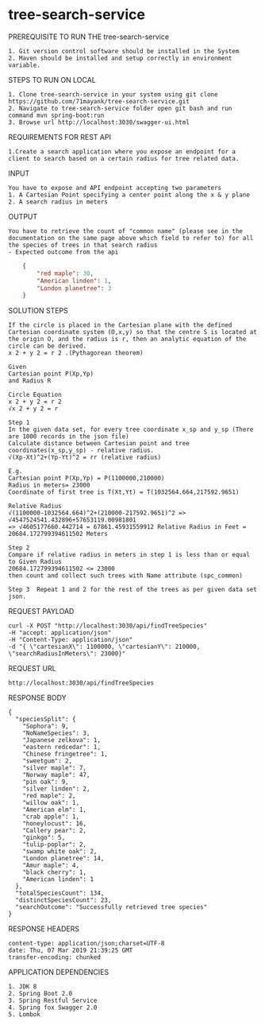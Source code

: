 # tree-search-service


PREREQUISITE TO RUN THE tree-search-service

    1. Git version control software should be installed in the System
    2. Maven should be installed and setup correctly in environment variable.

STEPS TO RUN ON LOCAL

    1. Clone tree-search-service in your system using git clone https://github.com/71mayank/tree-search-service.git
    2. Navigate to tree-search-service folder open git bash and run command mvn spring-boot:run
    3. Browse url http://localhost:3030/swagger-ui.html
    
REQUIREMENTS FOR REST API

    1.Create a search application where you expose an endpoint for a client to search based on a certain radius for tree related data.
    
    
INPUT

    You have to expose and API endpoint accepting two parameters
    1. A Cartesian Point specifying a center point along the x & y plane
    2. A search radius in meters
    
OUTPUT
   
    You have to retrieve the count of "common name" (please see in the documentation on the same page above which field to refer to) for all 
    the species of trees in that search radius
    - Expected outcome from the api
   ```json
       {
           "red maple": 30,
           "American linden": 1,
           "London planetree": 3
       }
   ```
        
SOLUTION STEPS

    If the circle is placed in the Cartesian plane with the defined Cartesian coordinate system (O,x,y) so that the centre S is located at the origin O, and the radius is r, then an analytic equation of the circle can be derived. 
    x 2 + y 2 = r 2 .(Pythagorean theorem)    
    
    Given 
    Cartesian point P(Xp,Yp) 
    and Radius R
    
    Circle Equation 
    x 2 + y 2 = r 2
    √x 2 + y 2 = r
    
    Step 1 
    In the given data set, for every tree coordinate x_sp and y_sp (There are 1000 records in the json file)  
    Calculate distance between Cartesian point and tree coordinates(x_sp,y_sp) - relative radius.
    √(Xp-Xt)^2+(Yp-Yt)^2 = rr (relative radius)
    
    E.g.   
    Cartesian point P(Xp,Yp) = P(1100000,210000)
    Radius in meters= 23000
    Coordinate of first tree is T(Xt,Yt) = T(1032564.664,217592.9651)
    
    Relative Radius
    √(1100000-1032564.664)^2+(210000-217592.9651)^2 => √4547524541.432896+57653119.00981801 
    => √4605177660.442714 = 67861.45931559912 Relative Radius in Feet = 20684.172799394611502 Meters
    
    Step 2 
    Compare if relative radius in meters in step 1 is less than or equal to Given Radius
    20684.172799394611502 <= 23000
    then count and collect such trees with Name attribute (spc_common)
    
    Step 3  Repeat 1 and 2 for the rest of the trees as per given data set json.
    
REQUEST PAYLOAD
    
    curl -X POST "http://localhost:3030/api/findTreeSpecies" 
    -H "accept: application/json" 
    -H "Content-Type: application/json" 
    -d "{ \"cartesianX\": 1100000, \"cartesianY\": 210000, \"searchRadiusInMeters\": 23000}"


REQUEST URL

    http://localhost:3030/api/findTreeSpecies
    
    
RESPONSE BODY
    
    {
      "speciesSplit": {
        "Sophora": 9,
        "NoNameSpecies": 3,
        "Japanese zelkova": 1,
        "eastern redcedar": 1,
        "Chinese fringetree": 1,
        "sweetgum": 2,
        "silver maple": 7,
        "Norway maple": 47,
        "pin oak": 9,
        "silver linden": 2,
        "red maple": 2,
        "willow oak": 1,
        "American elm": 1,
        "crab apple": 1,
        "honeylocust": 16,
        "Callery pear": 2,
        "ginkgo": 5,
        "tulip-poplar": 2,
        "swamp white oak": 2,
        "London planetree": 14,
        "Amur maple": 4,
        "black cherry": 1,
        "American linden": 1
      },
      "totalSpeciesCount": 134,
      "distinctSpeciesCount": 23,
      "searchOutcome": "Successfully retrieved tree species"
    }
    
RESPONSE HEADERS
    
    content-type: application/json;charset=UTF-8 
    date: Thu, 07 Mar 2019 21:39:25 GMT 
    transfer-encoding: chunked
    
    
APPLICATION DEPENDENCIES

    1. JDK 8
    2. Spring Boot 2.0
    3. Spring Restful Service
    4. Spring fox Swagger 2.0
    5. Lombok